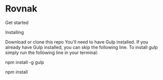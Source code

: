 # Rovnak

Get started

Installing

Download or clone this repo
You'll need to have Gulp installed. If you already have Gulp installed, you can skip the following line. To install gulp simply run the following line in your terminal:

npm install -g gulp

npm install